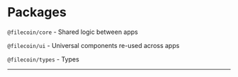# Packages

`@filecoin/core` - Shared logic between apps

`@filecoin/ui` - Universal components re-used across apps

`@filecoin/types` - Types

---
